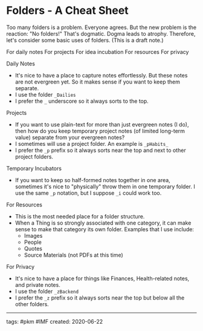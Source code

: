 # Folders - A Cheat Sheet
Too many folders is a problem. Everyone agrees. But the new problem is the reaction: "No folders!" That's dogmatic. Dogma leads to atrophy. Therefore, let's consider some basic uses of folders. (This is a draft note.)

For daily notes
For projects
For idea incubation
For resources
For privacy

Daily Notes
- It's nice to have a place to capture notes effortlessly. But these notes are not evergreen yet. So it makes sense if you want to keep them separate. 
- I use the folder `_Dailies`
- I prefer the `_` underscore so it always sorts to the top.

Projects
- If you want to use plain-text for more than just evergreen notes (I do), then how do you keep temporary project notes (of limited long-term value) separate from your evergreen notes? 
- I sometimes will use a project folder. An example is `_pHabits_`
- I prefer the `_p` prefix so it always sorts near the top and next to other project folders.

Temporary Incubators
- If you want to keep so half-formed notes together in one area, sometimes it's nice to "physically" throw them in one temporary folder. I use the same `_p` notation, but I suppose `_i` could work too.

For Resources
- This is the most needed place for a folder structure. 
- When a Thing is so strongly associated with one category, it can make sense to make that category its own folder. Examples that I use include:
	- Images
	- People
	- Quotes
	- Source Materials (not PDFs at this time)

For Privacy
- It's nice to have a place for things like Finances, Health-related notes, and private notes.
- I use the folder `_zBackend`
-  I prefer the `_z` prefix so it always sorts near the top but below all the other folders.

---
tags: #pkm #IMF 
created: 2020-06-22